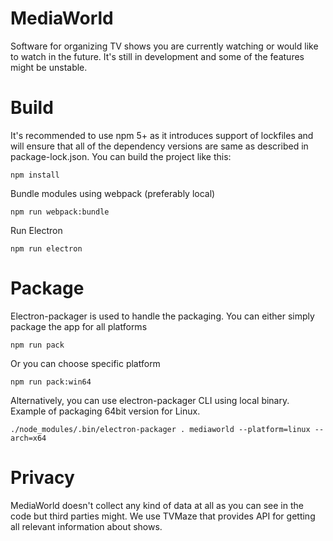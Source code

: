 # MediaWorld
Software for organizing TV shows you are currently watching or would like to watch in the future. It's still in development and some of the features might be unstable.

# Build
It's recommended to use npm 5+ as it introduces support of lockfiles and will ensure that all of the dependency versions are same as described in package-lock.json. You can build the project like this:

    npm install
    
 Bundle modules using webpack (preferably local)
 
    npm run webpack:bundle

Run Electron

    npm run electron

# Package
Electron-packager is used to handle the packaging. You can either simply package the app for all platforms

    npm run pack
Or you can choose specific platform

    npm run pack:win64
Alternatively, you can use electron-packager CLI using local binary. Example of packaging 64bit version for Linux.

    ./node_modules/.bin/electron-packager . mediaworld --platform=linux --arch=x64

# Privacy
MediaWorld doesn't collect any kind of data at all as you can see in the code but third parties might. We use TVMaze that provides API for getting all relevant information about shows.